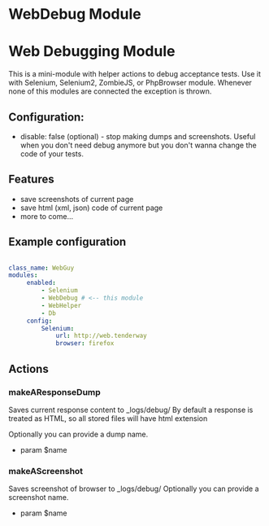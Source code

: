 # WebDebug Module

# Web Debugging Module

This is a mini-module with helper actions to debug acceptance tests.
Use it with Selenium, Selenium2, ZombieJS, or PhpBrowser module.
Whenever none of this modules are connected the exception is thrown.

## Configuration:

* disable: false (optional) - stop making dumps and screenshots. Useful when you don't need debug anymore but you don't wanna change the code of your tests.

## Features

* save screenshots of current page
* save html (xml, json) code of current page
* more to come...

## Example configuration

``` yaml

class_name: WebGuy
modules:
     enabled:
         - Selenium
         - WebDebug # <-- this module
         - WebHelper
         - Db 
     config:
         Selenium:
             url: http://web.tenderway
             browser: firefox
```


## Actions


### makeAResponseDump


Saves current response content to _logs/debug/
By default a response is treated as HTML, so all stored files will have html extension

Optionally you can provide a dump name.

 * param $name


### makeAScreenshot


Saves screenshot of browser to _logs/debug/
Optionally you can provide a screenshot name.

 * param $name
